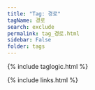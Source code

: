 ```yaml
---
title: "Tag: 경로"
tagName: 경로
search: exclude
permalink: tag_경로.html
sidebar: False
folder: tags
---
```

{% include taglogic.html %}

{% include links.html %}
